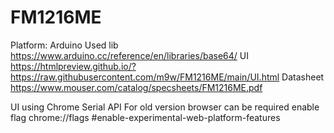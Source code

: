 # FM1216ME

Platform: Arduino
Used lib https://www.arduino.cc/reference/en/libraries/base64/
UI https://htmlpreview.github.io/?https://raw.githubusercontent.com/m9w/FM1216ME/main/UI.html
Datasheet https://www.mouser.com/catalog/specsheets/FM1216ME.pdf

UI using Chrome Serial API
For old version browser can be required enable flag chrome://flags #enable-experimental-web-platform-features
